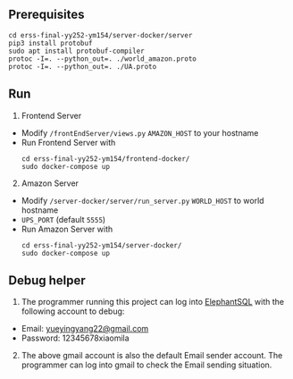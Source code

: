 ## Prerequisites
```
cd erss-final-yy252-ym154/server-docker/server
pip3 install protobuf
sudo apt install protobuf-compiler
protoc -I=. --python_out=. ./world_amazon.proto
protoc -I=. --python_out=. ./UA.proto
```

## Run
1. Frontend Server
- Modify `/frontEndServer/views.py` `AMAZON_HOST` to your hostname
- Run Frontend Server with 
    ```
    cd erss-final-yy252-ym154/frontend-docker/
    sudo docker-compose up
    ```
2. Amazon Server
- Modify `/server-docker/server/run_server.py` `WORLD_HOST` to world hostname
- `UPS_PORT` (default `5555`)
- Run Amazon Server with 
    ```
    cd erss-final-yy252-ym154/server-docker/
    sudo docker-compose up
    ```

## Debug helper
1. The programmer running this project can log into [ElephantSQL](https://customer.elephantsql.com/login) with the following account to debug:
- Email: yueyingyang22@gmail.com
- Password: 12345678xiaomila
2. The above gmail account is also the default Email sender account. The programmer can log into gmail to check the Email sending situation.
